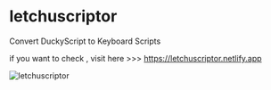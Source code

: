 # letchuscriptor
Convert DuckyScript to Keyboard Scripts

if you want to check , visit here >>> https://letchuscriptor.netlify.app

![letchuscriptor](https://github.com/user-attachments/assets/622947a3-48f2-498e-be5f-f910c563a3f1)


